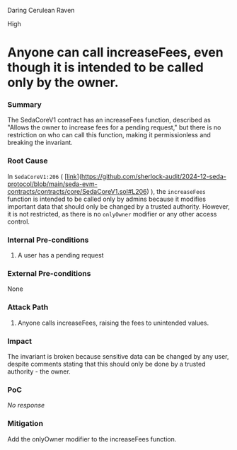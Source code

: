 Daring Cerulean Raven

High

# Anyone can call increaseFees, even though it is intended to be called only by the owner.

### Summary

The SedaCoreV1 contract has an increaseFees function, described as "Allows the owner to increase fees for a pending request," but there is no restriction on who can call this function, making it permissionless and breaking the invariant.

### Root Cause

In `SedaCoreV1:206` ( [[link](https://github.com/sherlock-audit/2024-12-seda-protocol/blob/main/seda-evm-contracts/contracts/core/SedaCoreV1.sol#L206)](https://github.com/sherlock-audit/2024-12-seda-protocol/blob/main/seda-evm-contracts/contracts/core/SedaCoreV1.sol#L206) ), the `increaseFees` function is intended to be called only by admins because it modifies important data that should only be changed by a trusted authority. However, it is not restricted, as there is no `onlyOwner` modifier or any other access control.


### Internal Pre-conditions

1. A user has a pending request

### External Pre-conditions

None

### Attack Path

1. Anyone calls increaseFees, raising the fees to unintended values.



### Impact

The invariant is broken because sensitive data can be changed by any user, despite comments stating that this should only be done by a trusted authority - the owner.

### PoC

_No response_

### Mitigation

Add the onlyOwner modifier to the increaseFees function.